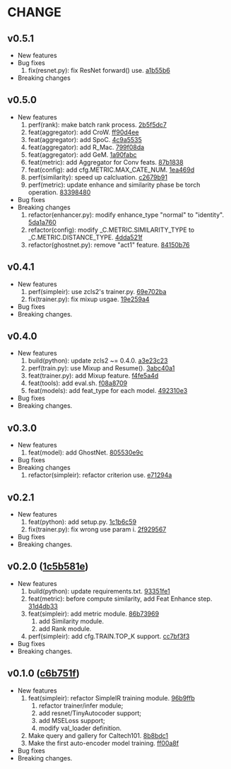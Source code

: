 
# CHANGE

## v0.5.1

* New features
* Bug fixes
  1. fix(resnet.py): fix ResNet forward() use. [a1b55b6](https://github.com/zjykzj/SimpleIR/tree/a1b55b6ac183600aaeb0f1aea215592e849cc047)
* Breaking changes

## v0.5.0

* New features
  1. perf(rank): make batch rank process. [2b5f5dc7](https://github.com/zjykzj/SimpleIR/tree/2b5f5dc73e36df1b48a6d3f5dd8a20b061ef2e6f)
  2. feat(aggregator): add CroW. [ff90d4ee](https://github.com/zjykzj/SimpleIR/tree/ff90d4ee760e7129d63aa41ab965a5d1b3e91f06)
  3. feat(aggregator): add SpoC. [4c9a5535](https://github.com/zjykzj/SimpleIR/tree/4c9a55356aede97ed067f1e5a7cb09aee242b6d1)
  4. feat(aggregator): add R_Mac. [799f08da](https://github.com/zjykzj/SimpleIR/tree/799f08da43c779d1c12df48b656c6053400bf671)
  5. feat(aggregator): add GeM. [1a90fabc](https://github.com/zjykzj/SimpleIR/tree/1a90fabcbaba947c214c54354e40f3f5791398f6)
  6. feat(metric): add Aggregator for Conv feats. [87b1838](https://github.com/zjykzj/SimpleIR/tree/87b183812f5fcd33bfd700a41efe59a221641931)
  7. feat(config): add cfg.METRIC.MAX_CATE_NUM. [1ea469d](https://github.com/zjykzj/SimpleIR/tree/1ea469d15174936346101191ac5d34ed108b22ab)
  8. perf(similarity): speed up calcluation. [c2679b91](https://github.com/zjykzj/SimpleIR/tree/c2679b91b1bcc427027ff8504ebe48f7606df19d)
  9. perf(metric): update enhance and similarity phase be torch operation. [83398480](https://github.com/zjykzj/SimpleIR/tree/83398480d66e3a4b76997d03890c06d0ba0a7311)
* Bug fixes
* Breaking changes
  1. refactor(enhancer.py): modify enhance_type "normal" to "identity". [5da1a760](https://github.com/zjykzj/SimpleIR/tree/5da1a760911086e8ca5f675769db3a501fef31d1)
  2. refactor(config): modify _C.METRIC.SIMILARITY_TYPE to _C.METRIC.DISTANCE_TYPE. [4dda521f](https://github.com/zjykzj/SimpleIR/tree/4dda521f3107ec255c7a5f5b9d648b74b72f87ea)
  3. refactor(ghostnet.py): remove "act1" feature. [84150b76](https://github.com/zjykzj/SimpleIR/tree/84150b76e81d36dc57e6d16f1114969a86cc745a)

## v0.4.1

* New features
  1. perf(simpleir): use zcls2's trainer.py. [69e702ba](https://github.com/zjykzj/SimpleIR/tree/69e702ba1699963b56db5608cbaa98a99dc080e0)
  2. fix(trainer.py): fix mixup usgae. [19e259a4](https://github.com/zjykzj/SimpleIR/tree/19e259a44cd257bb8f422f9cdc6450f47b460f82)
* Bug fixes
* Breaking changes.

## v0.4.0

* New features
  1. build(python): update zcls2 ~= 0.4.0. [a3e23c23](https://github.com/zjykzj/SimpleIR/tree/a3e23c23e83fb3d1431d33d6dc2e4a8e6a3f1fc0)
  2. perf(train.py): use Mixup and Resume(). [3abc40a1](https://github.com/zjykzj/SimpleIR/tree/3abc40a1d068944dfc4cf9f478f4eabcc3b85a87)
  3. feat(trainer.py): add Mixup feature. [f4fe5a4d](https://github.com/zjykzj/SimpleIR/tree/f4fe5a4d68dde74f3d18c17c47c012114dab5fb5)
  4. feat(tools): add eval.sh. [f08a8709](https://github.com/zjykzj/SimpleIR/tree/f08a8709f246568568366b3aaaea19a1d8152956)
  5. feat(models): add feat_type for each model. [492310e3](https://github.com/zjykzj/SimpleIR/tree/492310e3598f3bc9c3a411210b1da7064268298b)
* Bug fixes
* Breaking changes.

## v0.3.0

* New features
  1. feat(model): add GhostNet. [805530e9c](https://github.com/zjykzj/SimpleIR/tree/805530e9c216e41cf612d4a659fb059444b669e1)
* Bug fixes
* Breaking changes
  1. refactor(simpleir): refactor criterion use. [e71294a](https://github.com/zjykzj/SimpleIR/tree/e71294a9e7423b7167436837e097561942349b4d)

## v0.2.1

* New features
  1. feat(python): add setup.py. [1c1b6c59](https://github.com/zjykzj/SimpleIR/tree/1c1b6c59d9e0b1deb217c42e8fbf2223e8d837a3)
  2. fix(trainer.py): fix wrong use param i. [2f929567](https://github.com/zjykzj/SimpleIR/tree/2f92956761d9905b04e5319678b56caa3e098b9f)
* Bug fixes
* Breaking changes.

## v0.2.0 ([1c5b581e](https://github.com/zjykzj/SimpleIR/tree/1c5b581e3d96c76364472dcce8448561288611c0))

* New features
  1. build(python): update requirements.txt. [93351fe1](https://github.com/zjykzj/SimpleIR/tree/93351fe1111a37b29909621de0ed5b012d592918)
  2. feat(metric): before compute similarity, add Feat Enhance step. [31d4db33](https://github.com/zjykzj/SimpleIR/tree/31d4db3324d5846185265e93746d3c190e4db4bd)
  3. feat(simpleir): add metric module. [86b73969](https://github.com/zjykzj/SimpleIR/tree/86b73969db156d2e150535edd9d4b2e19c11bbe1)
     1. add Similarity module.
     2. add Rank module.
  4. perf(simpleir): add cfg.TRAIN.TOP_K support. [cc7bf3f3](https://github.com/zjykzj/SimpleIR/tree/cc7bf3f3c073bdb480a5c78841d0b07c20e4f772)
* Bug fixes
* Breaking changes.

## v0.1.0 ([c6b751f](https://github.com/zjykzj/SimpleIR/commit/c6b751f56aeb977d0fdb9720eaa6f04441910abe))

* New features 
  1. feat(simpleir): refactor SimpleIR training module. [96b9ffb](https://github.com/zjykzj/SimpleIR/commit/96b9ffbd019587a340149956ccf5fa891d928d66)
     1. refactor trainer/infer module;
     2. add resnet/TinyAutocoder support;
     3. add MSELoss support;
     4. modify val_loader definition.
  2. Make query and gallery for Caltech101. [8b8bdc1](https://github.com/zjykzj/SimpleIR/commit/8b8bdc1034ac5e4317583d7cfe6a2133dac20f80)
  3. Make the first auto-encoder model training. [ff00a8f](https://github.com/zjykzj/SimpleIR/commit/ff00a8ff9fc26a91b81bfb91b8bef64f752f0c80)
* Bug fixes
* Breaking changes.
